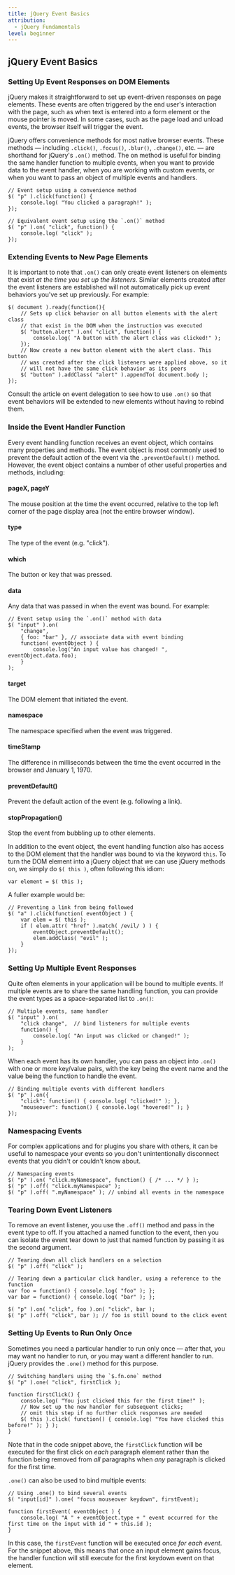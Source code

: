 ```yaml
---
title: jQuery Event Basics
attribution:
  - jQuery Fundamentals
level: beginner
---
```


## jQuery Event Basics

### Setting Up Event Responses on DOM Elements

jQuery makes it straightforward to set up event-driven responses on page elements.
These events are often triggered by the end user's interaction with the page,
such as when text is entered into a form element or the mouse pointer is moved.
In some cases, such as the page load and unload events, the browser itself will
trigger the event.

jQuery offers convenience methods for most native browser events. These methods —
including `.click()`, `.focus()`, `.blur()`, `.change()`, etc. — are shorthand
for jQuery's `.on()` method. The on method is useful for binding the same handler
function to multiple events, when you want to provide data to the event handler,
when you are working with custom events, or when you want to pass an object of
multiple events and handlers.

```
// Event setup using a convenience method
$( "p" ).click(function() {
	console.log( "You clicked a paragraph!" );
});
```

```
// Equivalent event setup using the `.on()` method
$( "p" ).on( "click", function() {
	console.log( "click" );
});
```

### Extending Events to New Page Elements

It is important to note that `.on()` can only create event listeners
on elements that exist *at the time you set up the listeners*. Similar elements created
after the event listeners are established will not automatically pick up event behaviors
you've set up previously. For example:

```
$( document ).ready(function(){
	// Sets up click behavior on all button elements with the alert class
	// that exist in the DOM when the instruction was executed
	$( "button.alert" ).on( "click", function() {
		console.log( "A button with the alert class was clicked!" );
	});
	// Now create a new button element with the alert class. This button
	// was created after the click listeners were applied above, so it
	// will not have the same click behavior as its peers
	$( "button" ).addClass( "alert" ).appendTo( document.body );
});
```

Consult the article on event delegation to see how to use `.on()` so that
event behaviors will be extended to new elements without having to rebind them.

### Inside the Event Handler Function

Every event handling function receives an event object, which contains many
properties and methods. The event object is most commonly used to prevent the
default action of the event via the `.preventDefault()` method. However, the event
object contains a number of other useful properties and methods, including:

#### pageX, pageY

The mouse position at the time the event occurred, relative to the top left corner of
the page display area (not the entire browser window).

#### type

The type of the event (e.g. "click").

#### which

The button or key that was pressed.

#### data

Any data that was passed in when the event was bound. For example:

```
// Event setup using the `.on()` method with data
$( "input" ).on(
	"change",
	{ foo: "bar" }, // associate data with event binding
	function( eventObject ) {
		console.log("An input value has changed! ", eventObject.data.foo);
	}
);
```

#### target

The DOM element that initiated the event.

#### namespace

The namespace specified when the event was triggered.

#### timeStamp

The difference in milliseconds between the time the event occurred in the browser and January 1, 1970.

#### preventDefault()

Prevent the default action of the event (e.g. following a link).

#### stopPropagation()

Stop the event from bubbling up to other elements.

In addition to the event object, the event handling function also has access to
the DOM element that the handler was bound to via the keyword `this`. To turn
the DOM element into a jQuery object that we can use jQuery methods on, we
simply do `$( this )`, often following this idiom:

```
var element = $( this );
```

A fuller example would be:

```
// Preventing a link from being followed
$( "a" ).click(function( eventObject ) {
	var elem = $( this );
	if ( elem.attr( "href" ).match( /evil/ ) ) {
		eventObject.preventDefault();
		elem.addClass( "evil" );
	}
});
```

### Setting Up Multiple Event Responses

Quite often elements in your application will be bound to multiple events. If
multiple events are to share the same handling function, you can provide the event types
as a space-separated list to `.on()`:

```
// Multiple events, same handler
$( "input" ).on(
	"click change",  // bind listeners for multiple events
	function() {
		console.log( "An input was clicked or changed!" );
	}
);
```

When each event has its own handler, you can pass an object into `.on()` with one or
more key/value pairs, with the key being the event name and the value being the function
to handle the event.

```
// Binding multiple events with different handlers
$( "p" ).on({
	"click": function() { console.log( "clicked!" ); },
	"mouseover": function() { console.log( "hovered!" ); }
});
```

### Namespacing Events

For complex applications and for plugins you share with others, it can be
useful to namespace your events so you don't unintentionally disconnect events
that you didn't or couldn't know about.

```
// Namespacing events
$( "p" ).on( "click.myNamespace", function() { /* ... */ } );
$( "p" ).off( "click.myNamespace" );
$( "p" ).off( ".myNamespace" ); // unbind all events in the namespace
```

### Tearing Down Event Listeners

To remove an event listener, you use the `.off()` method and pass in
the event type to off. If you attached a named function to the event, then
you can isolate the event tear down to just that named function by passing it as the
second argument.

```
// Tearing down all click handlers on a selection
$( "p" ).off( "click" );
```

```
// Tearing down a particular click handler, using a reference to the function
var foo = function() { console.log( "foo" ); };
var bar = function() { console.log( "bar" ); };

$( "p" ).on( "click", foo ).on( "click", bar );
$( "p" ).off( "click", bar ); // foo is still bound to the click event
```

### Setting Up Events to Run Only Once

Sometimes you need a particular handler to run only once — after that, you may
want no handler to run, or you may want a different handler to run. jQuery
provides the `.one()` method for this purpose.

```
// Switching handlers using the `$.fn.one` method
$( "p" ).one( "click", firstClick );

function firstClick() {
	console.log( "You just clicked this for the first time!" );
	// Now set up the new handler for subsequent clicks;
	// omit this step if no further click responses are needed
	$( this ).click( function() { console.log( "You have clicked this before!" ); } );
}
```

Note that in the code snippet above, the `firstClick` function will be executed for
the first click on *each* paragraph element rather than the function being removed from
*all* paragraphs when *any* paragraph is clicked for the first time.

`.one()` can also be used to bind multiple events:

```
// Using .one() to bind several events
$( "input[id]" ).one( "focus mouseover keydown", firstEvent);

function firstEvent( eventObject ) {
	console.log( "A " + eventObject.type + " event occurred for the first time on the input with id " + this.id );
}
```

In this case, the `firstEvent` function will be executed once *for each event*. For the snippet above, this means
that once an input element gains focus, the handler function will still execute for the first keydown event on that
element.
